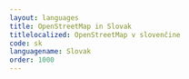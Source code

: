 ```yaml
---
layout: languages
title: OpenStreetMap in Slovak
titlelocalized: OpenStreetMap v slovenčine
code: sk
languagename: Slovak
order: 1000
---
```

